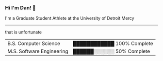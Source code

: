 ### Hi I'm Dan! 👋

I'm a Graduate Student Athlete at the University of Detroit Mercy
<table>
<tr>
<td> B.S. Computer Science</td> <td>████████████ 100% Complete</td>
</tr>

<tr>
<td> M.S. Software Engineering</td> <td>██████░░░░░░ 50%  Complete</td>
</tr
</table>




  ---
 
 
 that is unfortunate
 
 <!--
**DanLanfear/DanLanfear** is a ✨ _special_ ✨ repository because its `README.md` (this file) appears on your GitHub profile.

Here are some ideas to get you started:

- 🔭 I’m currently working on ...
- 🌱 I’m currently learning ...
- 👯 I’m looking to collaborate on ...
- 🤔 I’m looking for help with ...
- 💬 Ask me about ...
- 📫 How to reach me: ...
- 😄 Pronouns: ...
- ⚡ Fun fact: ...
-->
